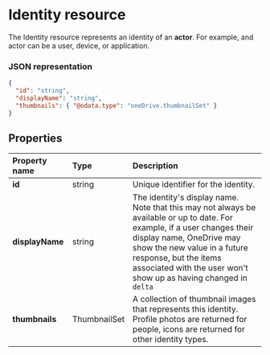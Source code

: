# Identity resource

The Identity resource represents an identity of an **actor**. For example, and
actor can be a user, device, or application.

### JSON representation

<!-- { "blockType": "resource", "@odata.type": "oneDrive.identity", "optionalProperties": ["displayName", "thumbnails"] } -->
```json
{
  "id": "string",
  "displayName": "string",
  "thumbnails": { "@odata.type": "oneDrive.thumbnailSet" }
}

```
## Properties

| Property name   | Type         | Description                                                                                                                                                                                                                                                                            |
|:----------------|:-------------|:---------------------------------------------------------------------------------------------------------------------------------------------------------------------------------------------------------------------------------------------------------------------------------------|
| **id**          | string       | Unique identifier for the identity.                                                                                                                                                                                                                                                    |
| **displayName** | string       | The identity's display name. Note that this may not always be available or up to date. For example, if a user changes their display name, OneDrive may show the new value in a future response, but the items associated with the user won't show up as having changed in `delta` |
| **thumbnails**  | ThumbnailSet | A collection of thumbnail images that represents this identity. Profile photos are returned for people, icons are returned for other identity types.                                                                                                                                   |


<!-- {
  "type": "#page.annotation",
  "description": "Identity contains information about an app, user, or group.",
  "keywords": "identity,owner,modifier,app,user,group",
  "section": "documentation",
  "tocPath": "Resources/Identity"

} -->

